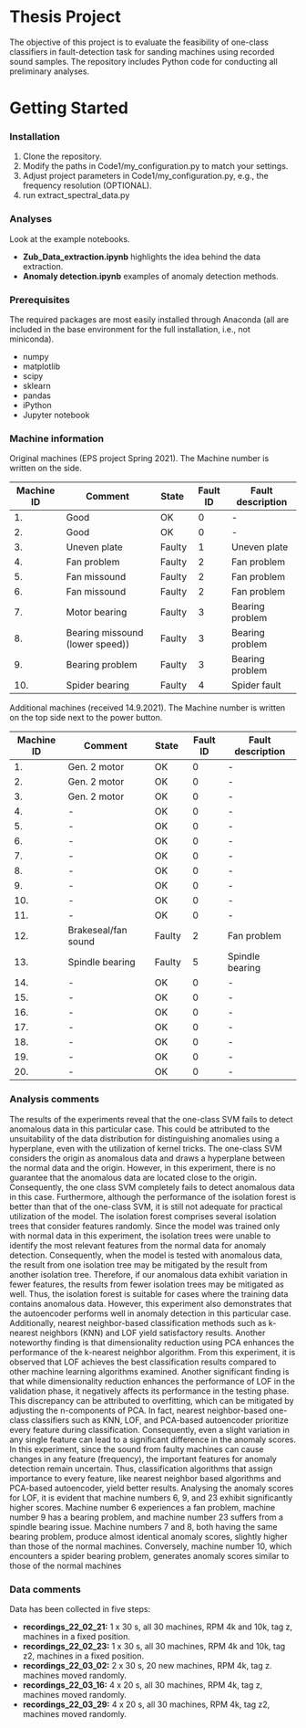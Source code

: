 # Thesis Project

The objective of this project is to evaluate the feasibility of one-class classifiers in fault-detection task for sanding machines using recorded sound samples. The repository includes Python code for conducting all preliminary analyses.

# Getting Started

### Installation
1. Clone the repository.
1. Modify the paths in Code1/my_configuration.py to match your settings.
1. Adjust project parameters in Code1/my_configuration.py, e.g., the frequency resolution (OPTIONAL).
1. run extract_spectral_data.py

### Analyses
Look at the example notebooks.
* **Zub_Data_extraction.ipynb** highlights the idea behind the data extraction.
* **Anomaly detection.ipynb** examples of anomaly detection methods.

### Prerequisites
The required packages are most easily installed through Anaconda (all are included in the base environment for the full installation, i.e., not miniconda).
* numpy
* matplotlib
* scipy
* sklearn
* pandas
* iPython
* Jupyter notebook

### Machine information
Original machines (EPS project Spring 2021). The Machine number is written on the side.

| Machine ID | Comment | State  | Fault ID | Fault description|
| - | - | - | - | - |
| 1. | Good | OK | 0 | - |
| 2. | Good | OK | 0 | - |
| 3. | Uneven plate | Faulty | 1 | Uneven plate |
| 4. | Fan problem | Faulty | 2 | Fan problem |
| 5. | Fan missound | Faulty | 2 | Fan problem |
| 6. | Fan missound | Faulty | 2 | Fan problem |
| 7. | Motor bearing | Faulty | 3 | Bearing problem |
| 8. | Bearing missound (lower speed)) | Faulty | 3 | Bearing problem |
| 9. | Bearing problem | Faulty | 3 | Bearing problem |
| 10. | Spider bearing | Faulty | 4 | Spider fault |

Additional machines (received 14.9.2021). The Machine number is written on the top side next to the power button.

| Machine ID | Comment | State  | Fault ID | Fault description|
| - | - | - | - | - |
| 1. | Gen. 2 motor | OK | 0 | - |
| 2. | Gen. 2 motor | OK | 0 | - |
| 3. | Gen. 2 motor | OK | 0 | - |
| 4. | - | OK | 0 | - |
| 5. | - | OK | 0 | - |
| 6. | - | OK | 0 | - |
| 7. | - | OK | 0 | - |
| 8. | - | OK | 0 | - |
| 9. | - | OK | 0 | - |
| 10. | - | OK | 0 | - |
| 11. | - | OK | 0 | - |
| 12. | Brakeseal/fan sound | Faulty | 2 | Fan problem |
| 13. | Spindle bearing| Faulty | 5 | Spindle bearing |
| 14. | - | OK | 0 | - |
| 15. | - | OK | 0 | - |
| 16. | - | OK | 0 | - |
| 17. | - | OK | 0 | - |
| 18. | - | OK | 0 | - |
| 19. | - | OK | 0 | - |
| 20. | - | OK | 0 | - |

### Analysis comments
The results of the experiments reveal that the one-class SVM fails to detect anomalous data 
in this particular case. This could be attributed to the unsuitability of the data distribution 
for distinguishing anomalies using a hyperplane, even with the utilization of kernel tricks. 
The one-class SVM considers the origin as anomalous data and draws a hyperplane 
between the normal data and the origin. However, in this experiment, there is no 
guarantee that the anomalous data are located close to the origin. Consequently, the one class SVM completely fails to detect anomalous data in this case.
Furthermore, although the performance of the isolation forest is better than that of the 
one-class SVM, it is still not adequate for practical utilization of the model. The isolation 
forest comprises several isolation trees that consider features randomly. Since the model 
was trained only with normal data in this experiment, the isolation trees were unable to 
identify the most relevant features from the normal data for anomaly detection. 
Consequently, when the model is tested with anomalous data, the result from one isolation 
tree may be mitigated by the result from another isolation tree. Therefore, if our 
anomalous data exhibit variation in fewer features, the results from fewer isolation trees 
may be mitigated as well. Thus, the isolation forest is suitable for cases where the training 
data contains anomalous data.
However, this experiment also demonstrates that the autoencoder performs well in 
anomaly detection in this particular case. Additionally, nearest neighbor-based 
classification methods such as k-nearest neighbors (KNN) and LOF yield satisfactory results. 
Another noteworthy finding is that dimensionality reduction using PCA enhances the 
performance of the k-nearest neighbor algorithm.
From this experiment, it is observed that LOF achieves the best classification results 
compared to other machine learning algorithms examined. Another significant finding is 
that while dimensionality reduction enhances the performance of LOF in the validation 
phase, it negatively affects its performance in the testing phase. This discrepancy can be 
attributed to overfitting, which can be mitigated by adjusting the n-components of PCA.
In fact, nearest neighbor-based one-class classifiers such as KNN, LOF, and PCA-based 
autoencoder prioritize every feature during classification. Consequently, even a slight 
variation in any single feature can lead to a significant difference in the anomaly scores. In 
this experiment, since the sound from faulty machines can cause changes in any feature (frequency), the important features for anomaly detection remain uncertain. Thus, classification algorithms that assign importance to every feature, like nearest neighbor based algorithms and PCA-based autoencoder, yield better results.
Analysing the anomaly scores for LOF, it is evident that machine numbers 6, 9, and 23 
exhibit significantly higher scores. Machine number 6 experiences a fan problem, machine 
number 9 has a bearing problem, and machine number 23 suffers from a spindle bearing 
issue. Machine numbers 7 and 8, both having the same bearing problem, produce almost 
identical anomaly scores, slightly higher than those of the normal machines. Conversely, 
machine number 10, which encounters a spider bearing problem, generates anomaly 
scores similar to those of the normal machines

### Data comments
Data has been collected in five steps:

* **recordings_22_02_21:** 1 x 30 s, all 30 machines, RPM 4k and 10k, tag z, machines in a fixed position.
* **recordings_22_02_23:** 1 x 30 s, all 30 machines, RPM 4k and 10k, tag z2, machines in a fixed position.
* **recordings_22_03_02:** 2 x 30 s, 20 new machines, RPM 4k, tag z. machines moved randomly.
* **recordings_22_03_16:** 4 x 20 s, all 30 machines, RPM 4k, tag z, machines moved randomly.
* **recordings_22_03_29:** 4 x 20 s, all 30 machines, RPM 4k, tag z2, machines moved randomly.

